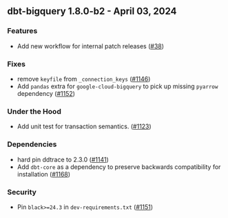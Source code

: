 ## dbt-bigquery 1.8.0-b2 - April 03, 2024

### Features

- Add new workflow for internal patch releases ([#38](https://github.com/dbt-labs/dbt-bigquery/issues/38))

### Fixes

- remove `keyfile` from `_connection_keys` ([#1146](https://github.com/dbt-labs/dbt-bigquery/issues/1146))
- Add `pandas` extra for `google-cloud-bigquery` to pick up missing `pyarrow` dependency ([#1152](https://github.com/dbt-labs/dbt-bigquery/issues/1152))

### Under the Hood

- Add unit test for transaction semantics. ([#1123](https://github.com/dbt-labs/dbt-bigquery/issues/1123))

### Dependencies

- hard pin ddtrace to 2.3.0 ([#1141](https://github.com/dbt-labs/dbt-bigquery/pull/1141))
- Add `dbt-core` as a dependency to preserve backwards compatibility for installation ([#1168](https://github.com/dbt-labs/dbt-bigquery/pull/1168))

### Security

- Pin `black>=24.3` in `dev-requirements.txt` ([#1151](https://github.com/dbt-labs/dbt-bigquery/pull/1151))
